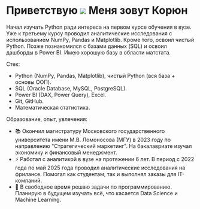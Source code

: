 Приветствую ![](https://user-images.githubusercontent.com/18350557/176309783-0785949b-9127-417c-8b55-ab5a4333674e.gif) Меня зовут Корюн
=======================================================================================================================================

Начал изучать Python ради интереса на первом курсе обучения в вузе. Уже к третьему курсу проводил аналитические исследования с использованием NumPy, Pandas и Matplotlib. Кроме того, освоил чистый Python. Позже познакомился с базами данных (SQL) и освоил дашборды в Power BI. Имею хорошую базу в области матстата. 

Стек: 
- Python (NumPy, Pandas, Matplotlib), чистый Python (вся база + основы ООП).
- SQL (Oracle Database, MySQL, PostgreSQL).
- Power BI (DAX, Power Query), Excel.
- Git, GitHub.
- Математическая статистика.

Образование, опыт, увлечения:
* 📚 Окончил магистратуру Московского государственного университета имени М.В. Ломоносова (МГУ) в 2023 году по направлению "Стратегический маркетинг". На бакалавриате изучал экономику и финансовый менеджмент.
* ⚡ Работал с аналитикой в вузе на протяжении 6 лет. В период с 2022 года по май 2025 года проводил аналитические исследования на фрилансе. Помогал как студентам, так и выполнял заказы для IT-компаний.
* 🧠 В свободное время решаю задачи по программированию. Планирую в будущем изучать всё, что касается Data Science и Machine Learning.
